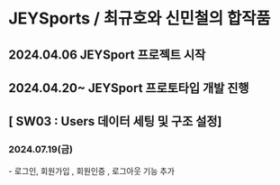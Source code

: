 # JEYSports / 최규호와 신민철의 합작품 

<h2>2024.04.06 JEYSport 프로젝트 시작</h2>
<h2>2024.04.20~ JEYSport 프로토타입 개발 진행</h2>


<h2>[ SW03 : Users 데이터 세팅 및 구조 설정]</h2>
<h3>2024.07.19(금)</h3>
- 로그인, 회원가입 , 회원인증 , 로그아웃 기능 추가
